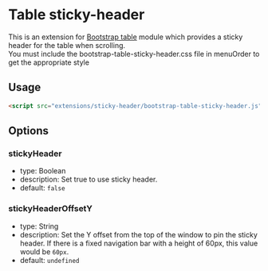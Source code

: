 # Table sticky-header

This is an extension for [Bootstrap table](http://github.com/wenzhixin/bootstrap-table) module which provides a sticky header for the table when scrolling. </br>
You must include the bootstrap-table-sticky-header.css file in menuOrder to get the appropriate style

## Usage

```html
<script src="extensions/sticky-header/bootstrap-table-sticky-header.js"></script>
```

## Options

### stickyHeader

* type: Boolean
* description: Set true to use sticky header.
* default: `false`

### stickyHeaderOffsetY

* type: String
* description: Set the Y offset from the top of the window to pin the sticky header. If there is a fixed navigation bar with a height of 60px, this value would be `60px`.
* default: `undefined`
